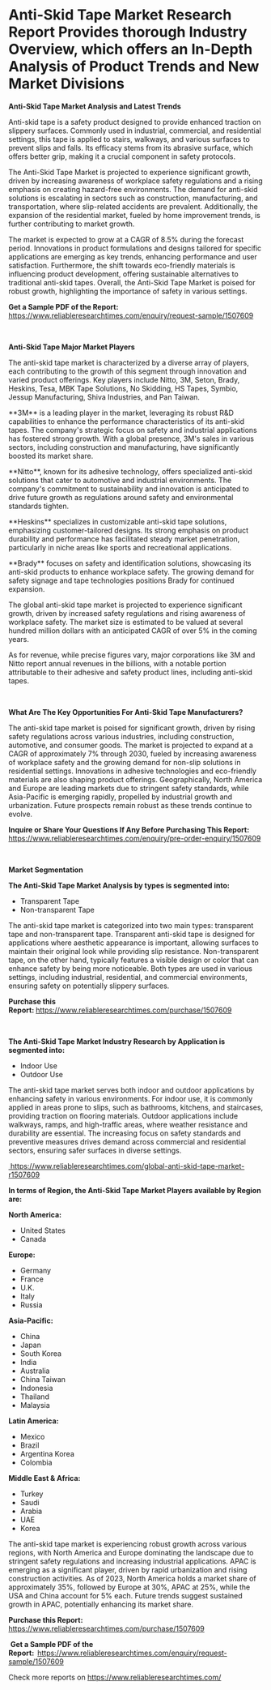 <p><h1>Anti-Skid Tape Market Research Report Provides thorough Industry Overview, which offers an In-Depth Analysis of Product Trends and New Market Divisions</h1></p><p><strong>Anti-Skid Tape Market Analysis and Latest Trends</strong></p>
<p><p>Anti-skid tape is a safety product designed to provide enhanced traction on slippery surfaces. Commonly used in industrial, commercial, and residential settings, this tape is applied to stairs, walkways, and various surfaces to prevent slips and falls. Its efficacy stems from its abrasive surface, which offers better grip, making it a crucial component in safety protocols.</p><p>The Anti-Skid Tape Market is projected to experience significant growth, driven by increasing awareness of workplace safety regulations and a rising emphasis on creating hazard-free environments. The demand for anti-skid solutions is escalating in sectors such as construction, manufacturing, and transportation, where slip-related accidents are prevalent. Additionally, the expansion of the residential market, fueled by home improvement trends, is further contributing to market growth.</p><p>The market is expected to grow at a CAGR of 8.5% during the forecast period. Innovations in product formulations and designs tailored for specific applications are emerging as key trends, enhancing performance and user satisfaction. Furthermore, the shift towards eco-friendly materials is influencing product development, offering sustainable alternatives to traditional anti-skid tapes. Overall, the Anti-Skid Tape Market is poised for robust growth, highlighting the importance of safety in various settings.</p></p>
<p><strong>Get a Sample PDF of the Report:&nbsp;</strong> <a href="https://www.reliableresearchtimes.com/enquiry/request-sample/1507609?utm_campaign=2627&utm_medium=2&utm_source=Github&utm_content=ia&utm_term=23032025&utm_id=anti-skid-tape">https://www.reliableresearchtimes.com/enquiry/request-sample/1507609</a></p>
<p>&nbsp;</p>
<p><strong>Anti-Skid Tape Major Market Players</strong></p>
<p><p>The anti-skid tape market is characterized by a diverse array of players, each contributing to the growth of this segment through innovation and varied product offerings. Key players include Nitto, 3M, Seton, Brady, Heskins, Tesa, MBK Tape Solutions, No Skidding, HS Tapes, Symbio, Jessup Manufacturing, Shiva Industries, and Pan Taiwan.</p><p>**3M** is a leading player in the market, leveraging its robust R&D capabilities to enhance the performance characteristics of its anti-skid tapes. The company's strategic focus on safety and industrial applications has fostered strong growth. With a global presence, 3M's sales in various sectors, including construction and manufacturing, have significantly boosted its market share.</p><p>**Nitto**, known for its adhesive technology, offers specialized anti-skid solutions that cater to automotive and industrial environments. The company's commitment to sustainability and innovation is anticipated to drive future growth as regulations around safety and environmental standards tighten.</p><p>**Heskins** specializes in customizable anti-skid tape solutions, emphasizing customer-tailored designs. Its strong emphasis on product durability and performance has facilitated steady market penetration, particularly in niche areas like sports and recreational applications.</p><p>**Brady** focuses on safety and identification solutions, showcasing its anti-skid products to enhance workplace safety. The growing demand for safety signage and tape technologies positions Brady for continued expansion.</p><p>The global anti-skid tape market is projected to experience significant growth, driven by increased safety regulations and rising awareness of workplace safety. The market size is estimated to be valued at several hundred million dollars with an anticipated CAGR of over 5% in the coming years.</p><p>As for revenue, while precise figures vary, major corporations like 3M and Nitto report annual revenues in the billions, with a notable portion attributable to their adhesive and safety product lines, including anti-skid tapes.</p></p>
<p>&nbsp;</p>
<p><strong>What Are The Key Opportunities For Anti-Skid Tape Manufacturers?</strong></p>
<p><p>The anti-skid tape market is poised for significant growth, driven by rising safety regulations across various industries, including construction, automotive, and consumer goods. The market is projected to expand at a CAGR of approximately 7% through 2030, fueled by increasing awareness of workplace safety and the growing demand for non-slip solutions in residential settings. Innovations in adhesive technologies and eco-friendly materials are also shaping product offerings. Geographically, North America and Europe are leading markets due to stringent safety standards, while Asia-Pacific is emerging rapidly, propelled by industrial growth and urbanization. Future prospects remain robust as these trends continue to evolve.</p></p>
<p><strong>Inquire or Share Your Questions If Any Before Purchasing This Report:</strong> <a href="https://www.reliableresearchtimes.com/enquiry/pre-order-enquiry/1507609?utm_campaign=2627&utm_medium=2&utm_source=Github&utm_content=ia&utm_term=23032025&utm_id=anti-skid-tape">https://www.reliableresearchtimes.com/enquiry/pre-order-enquiry/1507609</a></p>
<p>&nbsp;</p>
<p><strong>Market Segmentation</strong></p>
<p><strong>The Anti-Skid Tape Market Analysis by types is segmented into:</strong></p>
<p><ul><li>Transparent Tape</li><li>Non-transparent Tape</li></ul></p>
<p><p>The anti-skid tape market is categorized into two main types: transparent tape and non-transparent tape. Transparent anti-skid tape is designed for applications where aesthetic appearance is important, allowing surfaces to maintain their original look while providing slip resistance. Non-transparent tape, on the other hand, typically features a visible design or color that can enhance safety by being more noticeable. Both types are used in various settings, including industrial, residential, and commercial environments, ensuring safety on potentially slippery surfaces.</p></p>
<p><strong>Purchase this Report:&nbsp;</strong><a href="https://www.reliableresearchtimes.com/purchase/1507609?utm_campaign=2627&utm_medium=2&utm_source=Github&utm_content=ia&utm_term=23032025&utm_id=anti-skid-tape">https://www.reliableresearchtimes.com/purchase/1507609</a></p>
<p>&nbsp;</p>
<p><strong>The Anti-Skid Tape Market Industry Research by Application is segmented into:</strong></p>
<p><ul><li>Indoor Use</li><li>Outdoor Use</li></ul></p>
<p><p>The anti-skid tape market serves both indoor and outdoor applications by enhancing safety in various environments. For indoor use, it is commonly applied in areas prone to slips, such as bathrooms, kitchens, and staircases, providing traction on flooring materials. Outdoor applications include walkways, ramps, and high-traffic areas, where weather resistance and durability are essential. The increasing focus on safety standards and preventive measures drives demand across commercial and residential sectors, ensuring safer surfaces in diverse settings.</p></p>
<p><a href="https://www.reliableresearchtimes.com/global-anti-skid-tape-market-r1507609?utm_campaign=2627&utm_medium=2&utm_source=Github&utm_content=ia&utm_term=23032025&utm_id=anti-skid-tape">&nbsp;https://www.reliableresearchtimes.com/global-anti-skid-tape-market-r1507609</a></p>
<p><strong>In terms of Region, the Anti-Skid Tape Market Players available by Region are:</strong></p>
<p>
    <p> <strong> North America: </strong>
        <ul>
            <li>United States</li>
            <li>Canada</li>
        </ul>
        </p> 
    <p> <strong> Europe: </strong>
        <ul>
            <li>Germany</li>
            <li>France</li>
            <li>U.K.</li>
            <li>Italy</li>
            <li>Russia</li>
        </ul>
        </p> 
    <p> <strong> Asia-Pacific: </strong>
        <ul>
            <li>China</li>
            <li>Japan</li>
            <li>South Korea</li>
            <li>India</li>
            <li>Australia</li>
            <li>China Taiwan</li>
            <li>Indonesia</li>
            <li>Thailand</li>
            <li>Malaysia</li>
        </ul>
        </p> 
    <p> <strong> Latin America: </strong>
        <ul>
            <li>Mexico</li>
            <li>Brazil</li>
            <li>Argentina Korea</li>
            <li>Colombia</li>
        </ul>
        </p> 
    <p> <strong> Middle East & Africa: </strong>
        <ul>
            <li>Turkey</li>
            <li>Saudi</li>
            <li>Arabia</li>
            <li>UAE</li>
            <li>Korea</li>
        </ul>
    </p>
    </p>
<p><p>The anti-skid tape market is experiencing robust growth across various regions, with North America and Europe dominating the landscape due to stringent safety regulations and increasing industrial applications. APAC is emerging as a significant player, driven by rapid urbanization and rising construction activities. As of 2023, North America holds a market share of approximately 35%, followed by Europe at 30%, APAC at 25%, while the USA and China account for 5% each. Future trends suggest sustained growth in APAC, potentially enhancing its market share.</p></p>
<p><strong>Purchase this Report: </strong><a href="https://www.reliableresearchtimes.com/purchase/1507609?utm_campaign=2627&utm_medium=2&utm_source=Github&utm_content=ia&utm_term=23032025&utm_id=anti-skid-tape">https://www.reliableresearchtimes.com/purchase/1507609</a></p>
<p>&nbsp;<strong>Get a Sample PDF of the Report:&nbsp;&nbsp;</strong><a href="https://www.reliableresearchtimes.com/enquiry/request-sample/1507609?utm_campaign=2627&utm_medium=2&utm_source=Github&utm_content=ia&utm_term=23032025&utm_id=anti-skid-tape">https://www.reliableresearchtimes.com/enquiry/request-sample/1507609</a></p>
<p><strong></strong></p>
<p>Check more reports on <a href="https://www.reliableresearchtimes.com/?utm_campaign=2627&utm_medium=2&utm_source=Github&utm_content=ia&utm_term=23032025&utm_id=anti-skid-tape">https://www.reliableresearchtimes.com/</a></p>